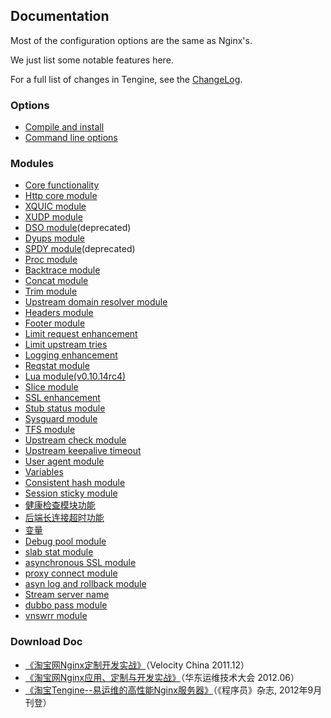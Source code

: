 ## Documentation

Most of the configuration options are the same as Nginx's.
 
We just list some notable features here.

For a full list of changes in Tengine, see the [ChangeLog](changelog.html).

### Options

*   [Compile and install](document/install.html)
*   [Command line options](document/commandline.html)

### Modules

*   [Core functionality](document/core.html)
*   [Http core module](document/http_core.html)
*   [XQUIC module](document/xquic.html)
*   [XUDP module](document/xudp.html)
*   [DSO module](document/dso.html)(deprecated)
*   [Dyups module](document/http_dyups.html)
*   [SPDY module](document/ngx_http_spdy_module.html)(deprecated)
*   [Proc module](document/proc.html)
*   [Backtrace module](document/http_backtrace.html)
*   [Concat module](document/http_concat.html)
*   [Trim module](document/http_trim_filter.html)
*   [Upstream domain resolver module](document/http_upstream_dynamic.html)
*   [Headers module](document/http_headers.html)
*   [Footer module](document/http_footer_filter.html)
*   [Limit request enhancement](document/http_limit_req.html)
*   [Limit upstream tries](document/ngx_limit_upstream_tries.html)
*   [Logging enhancement](document/http_log.html)
*   [Reqstat module](document/http_reqstat.html)
*   [Lua module(v0.10.14rc4)](https://github.com/chaoslawful/lua-nginx-module/blob/master/README.markdown)
*   [Slice module](document/http_slice.html)
*   [SSL enhancement](document/http_ssl.html)
*   [Stub status module](document/http_stub_status.html)
*   [Sysguard module](document/http_sysguard.html)
*   [TFS module](https://github.com/alibaba/nginx-tfs/blob/master/ReadMe.markdown)
*   [Upstream check module](document/http_upstream_check.html)
*   [Upstream keepalive timeout](document/http_upstream_keepalive_timeout.html)
*   [User agent module](document/http_user_agent.html)
*   [Variables](document/variables.html)
*   [Consistent hash module](document/http_upstream_consistent_hash.html)
*   [Session sticky module](document/http_upstream_session_sticky.html)
*   [健康检查模块功能](document_cn/http_upstream_check_cn.html)
*   [后端长连接超时功能](document_cn/http_upstream_keepalive_timeout_cn.html)
*   [变量](document_cn/variables_cn.html)
*   [Debug pool module](document/ngx_debug_pool.html)
*   [slab stat module](document/ngx_slab_stat.html)
*   [asynchronous SSL module](document/ngx_http_ssl_asynchronous_mode.html)
*   [proxy connect module](document/proxy_connect.html)
*   [asyn log and rollback module](document/ngx_log_pipe.html)
*   [Stream server name](document/stream_sni.html)
*   [dubbo pass module](document/ngx_http_dubbo_module.html)
*   [vnswrr module](document/ngx_http_upstream_vnswrr_module.html)
### Download Doc

*   [《淘宝网Nginx定制开发实战》](download/nginx@taobao.pdf)（Velocity China 2011.12）</a>
*   [《淘宝网Nginx应用、定制与开发实战》](download/taobao_nginx_2012_06.pdf)（华东运维技术大会 2012.06）</a>
*   [《淘宝Tengine--易运维的高性能Nginx服务器》](download/programmer-201209-Tengine.pdf)（《程序员》杂志, 2012年9月刊登）</a>
